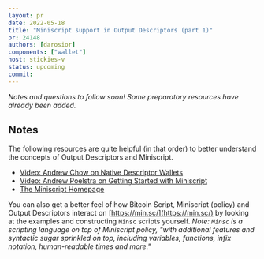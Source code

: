 ```yaml
---
layout: pr
date: 2022-05-18
title: "Miniscript support in Output Descriptors (part 1)"
pr: 24148
authors: [darosior]
components: ["wallet"]
host: stickies-v
status: upcoming
commit:
---
```


_Notes and questions to follow soon! Some preparatory resources have already been added._


## Notes

The following resources are quite helpful (in that order) to better understand the concepts of Output Descriptors and Miniscript.

- [Video: Andrew Chow on Native Descriptor Wallets](https://www.youtube.com/watch?v=xC25NzIjzog)
- [Video: Andrew Poelstra on Getting Started with Miniscript](https://www.youtube.com/watch?v=eTUuwASdUBE)
- [The Miniscript Homepage](https://bitcoin.sipa.be/miniscript/)

You can also get a better feel of how Bitcoin Script, Miniscript (policy) and Output Descriptors interact on [https://min.sc/](https://min.sc/) by looking at the examples and constructing `Minsc` scripts yourself. *Note: `Minsc` is a scripting language on top of Miniscript policy, "with additional features and syntactic sugar sprinkled on top, including variables, functions, infix notation, human-readable times and more."*

<!-- TODO: Before meeting, add notes and questions
## Questions
1. Did you review the PR? [Concept ACK, approach ACK, tested ACK, or NACK](https://github.com/bitcoin/bitcoin/blob/master/CONTRIBUTING.md#peer-review)?
-->


<!-- TODO: After meeting, uncomment and add meeting log between the irc tags
## Meeting Log

{% irc %}
{% endirc %}
-->
